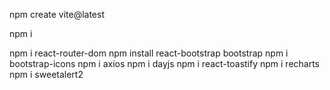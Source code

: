 npm create vite@latest

npm i

<!-- 
chnaged port in vite.config.js 
server: {
    port: 3000,
  },
-->

npm i react-router-dom
npm install react-bootstrap bootstrap
npm i bootstrap-icons
npm i axios
npm i dayjs
npm i react-toastify
npm i recharts
npm i sweetalert2